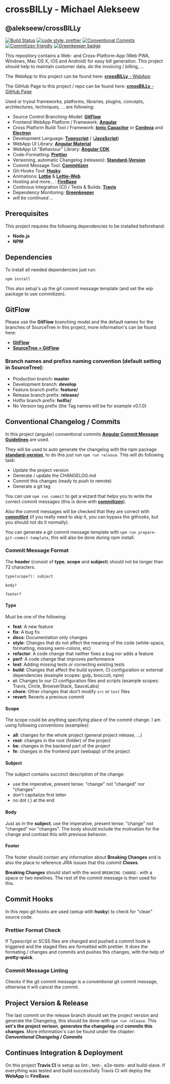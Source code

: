 # crossBILLy - Michael Alekseew
## @alekseew/crossBILLy

[![Build Status](https://travis-ci.org/Mischa1610/crossBILLy.svg?branch=master)](https://travis-ci.org/Mischa1610/crossBILLy)
[![code style: prettier](https://img.shields.io/badge/code_style-prettier-ff69b4.svg?style=flat-square)](https://github.com/prettier/prettier)
[![Conventional Commits](https://img.shields.io/badge/Conventional%20Commits-1.0.0-yellow.svg)](https://conventionalcommits.org)
[![Commitizen friendly](https://img.shields.io/badge/commitizen-friendly-brightgreen.svg)](http://commitizen.github.io/cz-cli)
[![Greenkeeper badge](https://badges.greenkeeper.io/Mischa1610/crossBILLy.svg)](https://greenkeeper.io)

This repository contains a Web- and Cross-Platform-App (Web PWA, Windows, Mac OS X, iOS and Android) for easy bill generation.
This project should help to maintain customer data, do the invoicing / billing, ...

The WebApp to this project can be found here: [**crossBILLy** - WebApp](https://crossbilly-5eb5a.firebaseapp.com)

The GitHub Page to this project / repo can be found here: [**crossBILLy** - GitHub Page](https://mischa1610.github.io/crossBILLy)

Used or tryout frameworks, platforms, libraries, plugins, concepts, architectures, techniques, ... are following:
- Source Control Branching-Model: [**GitFlow**](http://nvie.com/posts/a-successful-git-branching-model)
- Frontend WebApp Platform / Framework: [**Angular**](https://angular.io)
- Cross Platform Build Tool / Framework: [**Ionic Capacitor**](https://capacitor.ionicframework.com) or [**Cordova**](https://cordova.apache.org) and [**Electron**](https://electronjs.org)
- Development Language: [**Typescript**](https://www.typescriptlang.org) / ([**JavaScript**](https://www.javascript.com))
- WebApp UI Library: [**Angular Material**](https://material.angular.io)
- WebApp UI "Behaviour" Library: [**Angular CDK**](https://material.angular.io/cdk)
- Code-Formatting: [**Prettier**](https://prettier.io)
- Versioning, automatic Changelog (releases): [**Standard-Version**](https://github.com/conventional-changelog/standard-version)
- Commit Message Tool: [**Commitizen**](http://commitizen.github.io/cz-cli)
- Git-Hooks Tool: [**Husky**](https://github.com/typicode/husky)
- Animations: [**Lottie**](https://airbnb.design/lottie) & [**Lottie-Web**](https://github.com/airbnb/lottie-web)
- Hosting and more... : [**FireBase**](https://firebase.google.com)
- Continous Integration (CI) / Tests & Builds: [**Travis**](https://travis-ci.org)
- Dependency Monitoring: [**Greenkeeper**](https://greenkeeper.io)
- _will be continued ..._


## Prerequisites

This project requires the following dependencies to be installed beforehand:
* **Node.js**
* **NPM**


## Dependencies

To install all needed dependencies just run:
```shell
npm install
```
This also setup's up the git commit message template (and set the wip package to use commitizen).


## GitFlow

Please use the **GitFlow** branching model and the default names for the branches of SourceTree in this project, more information's can be found here:

* [**GitFlow**](http://nvie.com/posts/a-successful-git-branching-model/)
* [**SourceTree + GitFlow**](https://blog.sourcetreeapp.com/2012/08/01/smart-branching-with-sourcetree-and-git-flow/)

### Branch names and prefixs naming convention (default setting in SourceTree):

* Production branch: **master**
* Development branch: **develop**
* Feature branch prefix: **feature/**
* Release branch prefix: **release/**
* Hotfix branch prefix: **hotfix/**
* No Version tag prefix (the Tag names will be for example v0.1.0)


## Conventional Changelog / Commits

In this project (angular) conventional commits [**Angular Commit Message Guidelines**](https://github.com/angular/material2/blob/master/CONTRIBUTING.md#-commit-message-guidelines) are used.

They will be used to auto generate the changelog with the npm package [**standard-version**](https://github.com/conventional-changelog/standard-version), to do this just run `npm run release`.
This will do following task:
- Update the project version
- Generate / update the CHANGELOG.md
- Commit this changes (ready to push to remote)
- Generate a git tag

You can use `npm run commit` to get a wizard that helps you to write the correct commit messages (this is done with [**commitizen**](https://github.com/commitizen/cz-cli)).

Also the commit messages will be checked that they are correct with [**commitlint**](https://github.com/marionebl/commitlint) (if you really need to skip it, you can bypass the githooks, but you should not do it normally).

You can generate a git commit message template with `npm run prepare-git-commit-template`, this will also be done during npm install.

### Commit Message Format

The **header** (consist of **type**, **scope** and **subject**) should not be longer than 72 characters.
```
type(scope?): subject

body?

footer?
```

#### Type

Must be one of the following:

* **feat**: A new feature
* **fix**: A bug fix
* **docs**: Documentation only changes
* **style**: Changes that do not affect the meaning of the code (white-space, formatting, missing semi-colons, etc)
* **refactor**: A code change that neither fixes a bug nor adds a feature
* **perf**: A code change that improves performance
* **test**: Adding missing tests or correcting existing tests
* **build**: Changes that affect the build system, CI configuration or external dependencies (example scopes: gulp, broccoli, npm)
* **ci**: Changes to our CI configuration files and scripts (example scopes: Travis, Circle, BrowserStack, SauceLabs)
* **chore**: Other changes that don't modify `src` or `test` files
* **revert**: Reverts a previous commit

#### Scope

The scope could be anything specifying place of the commit change. I am using following conventions (examples):

- **all**: changes for the whole project (general project release, ...)
- **root**: changes in the root (folder) of the project
- **be**: changes in the backend part of the project
- **fe**: changes in the frontend part (webapp) of the project

#### Subject

The subject contains succinct description of the change:

* use the imperative, present tense: "change" not "changed" nor "changes"
* don't capitalize first letter
* no dot (.) at the end

#### Body

Just as in the **subject**, use the imperative, present tense: "change" not "changed" nor "changes".
The body should include the motivation for the change and contrast this with previous behavior.

#### Footer

The footer should contain any information about **Breaking Changes** and is also the place to reference JIRA issues that this commit **Closes**.

**Breaking Changes** should start with the word `BREAKING CHANGE:` with a space or two newlines.
The rest of the commit message is then used for this.


## Commit Hooks

In this repo git hooks are used (setup with **husky**) to check for "clean" source code.

### Prettier Format Check

If Typescript or SCSS files are changed and pushed a commit hook is triggered and the staged files are formatted with prettier.
It does the formating / changes and commits and pushes this changes, with the help of **pretty-quick**.

### Commit Message Linting

Checks if the git commit message is a conventional git commit message, otherwise it will cancel the commit.


## Project Version & Release

The last commit on the release branch should set the project version and generate the Changelog, this should be done with `npm run release`.
This **set's the project verison**, **generates the changelog** and **commits this changes**.
More information's can be found under the chapter: **_Conventional Changelog / Commits_**

## Continues Integration & Deployment

On this project **Travis CI** is setup as lint-, test-, e2e-tests- and build-slave.
If everything was tested and build successfully Travis CI will deploy the **WebApp** to **FireBase**.
